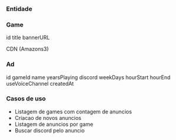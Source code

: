 ### Entidade   


### Game

id
title
bannerURL


CDN (Amazons3)

### Ad

id
gameId
name
yearsPlaying
discord
weekDays
hourStart
hourEnd
useVoiceChannel
createdAt

### Casos de uso 

- Listagem de games com contagem de anuncios
- Criacao de novos anuncios
- Listagem de anuncios por game
- Buscar discord pelo anuncio
